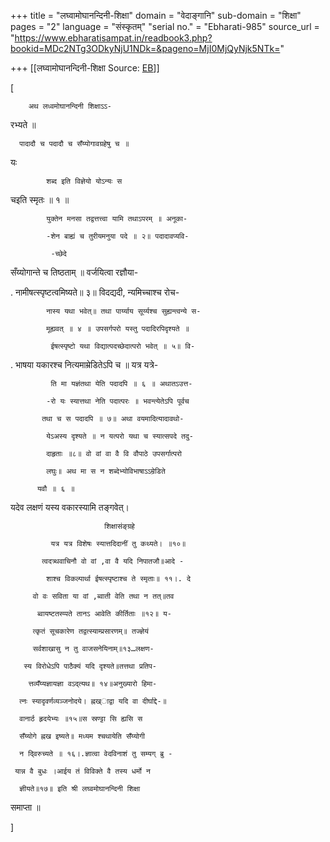 +++
title = "लघ्वामोघानन्दिनी-शिक्षा"
domain = "वेदाङ्गानि"
sub-domain = "शिक्षा"
pages = "2"
language = "संस्कृतम्"
"serial no." = "Ebharati-985"
source_url = "https://www.ebharatisampat.in/readbook3.php?bookid=MDc2NTg3ODkyNjU1NDk=&pageno=MjI0MjQyNjk5NTk="

+++
[[लघ्वामोघानन्दिनी-शिक्षा	Source: [EB](https://www.ebharatisampat.in/readbook3.php?bookid=MDc2NTg3ODkyNjU1NDk=&pageno=MjI0MjQyNjk5NTk=)]]

\[

        अथ लध्वमोघानन्दिनी शिक्षाऽऽ-

रभ्यते ॥

      पादादौ च पदादौ च सँय्योगावग्रहेषु च ॥

यः

            शब्द इति विज्ञेयो योऽन्यः स

चइति स्मृतः ॥ १ ॥

            युक्तेन मनसा तद्वत्तत्त्वा यामि तथाऽपरम् ॥ अनूका-

            -शेन बाह्यं च तुरीयमनुया पदे ॥ २॥ पदादावप्यवि-

             -च्छेदे

सँय्योगान्ते च तिष्ठताम् ॥ वर्जयित्वा रज्ञौया-

.          नामीषत्स्पृष्टत्वमिष्यते॥ ३॥ विदद्यदी, न्यमिच्चाश्च रोच-

            नास्य यथा भवेत्॥ तथा पार्य्याय सूर्य्यश्च सुह्यन्त्वन्ये स-

            मूह्यवत् ॥ ४ ॥ उपसर्गपरो यस्तु पदादिरपिदृश्यते ॥

             ईषत्स्पृष्टो यथा विद्यात्पदच्छेदात्परो भवेत् ॥ ५॥ वि-

.            भाषया यकारश्च नित्यमाम्रेडितेऽपि च ॥ यत्र यत्रे-

             ति मा यज्ञंतथा येति पदादपि ॥ ६ ॥ अथातऽउत्त-

            -रो यः स्यात्तथा नेति पदात्परः ॥ भवन्त्येतेऽपि पूर्वच

           तथा च स पदादपि ॥ ७॥ अथा वयमादित्यादावथो-

            येऽअस्य दृश्यते ॥ न यत्परो यथा च स्यात्सपदे तदु-

            दाहृताः ॥८॥ वो वां वा वै वि वौपाठे उपसर्गात्परो

            लघुः॥ अथ मा स न शब्देभ्योविभाषाऽऽम्रेडिते

          यवौ ॥ ६ ॥

यदेव लक्षणं यस्य वकारस्यामि तङ्गवेत्।

                         शिक्षासंङ्ग्रहे

             यत्र यत्र विशेषः स्यात्तदिदानीं तु कथ्यते। ॥१०॥

           त्वदत्र्थवाचिनौ वो वां ,वा वै यदि निपातजौ॥आदे -

            शाश्च विकल्पार्था ईषत्स्पृष्टाश्च ते स्मृताः॥ ११।. दे

         वो वः सविता या वां ,ब्वाती वेति तथा न तत्॥तव

          ब्वायष्टतस्प्पते तानऽ आवेति कीर्तिताः ॥१२॥ य-

         त्कृतं सूचकारेण तद्वत्स्याम्प्रसारणम्॥ तज्ज्ञेयं

         सर्वशाखासु न तु वाजसनेयिनाम्॥१३…लक्षण-

       स्य विरोधेऽपि पाठैक्यं यदि दृश्यते॥तत्तथा प्रतिप-

        त्तव्यँय्यज्ञायज्ञा वऽद्त्यथ॥ १४॥अनुख्यारो हिमा-

      त्नः स्यादृवर्णव्यञ्जनोदये। ह्नख्ाद्वा यदि वा दीर्घाद्दे-॥

      वानार्ठ हृदयेभ्यः ॥१५॥स स्रण्ट्टा सि ह्यसि स

      सँय्योगे ह्नख इष्यते॥ मध्यम श्चथायेति सँय्योगी

      न दि्वरुच्यते ॥ १६।.ज्ञात्वा वेदविनाशं तु सम्यग् ब्रु -

     यान्न वै बुधः ।आईय तं विविक्ते वै तस्य धर्मो न

      ज्ञीयते॥१७॥ इति श्री लघ्वमोघानन्दिनी शिक्षा

समाप्ता ॥

\]
